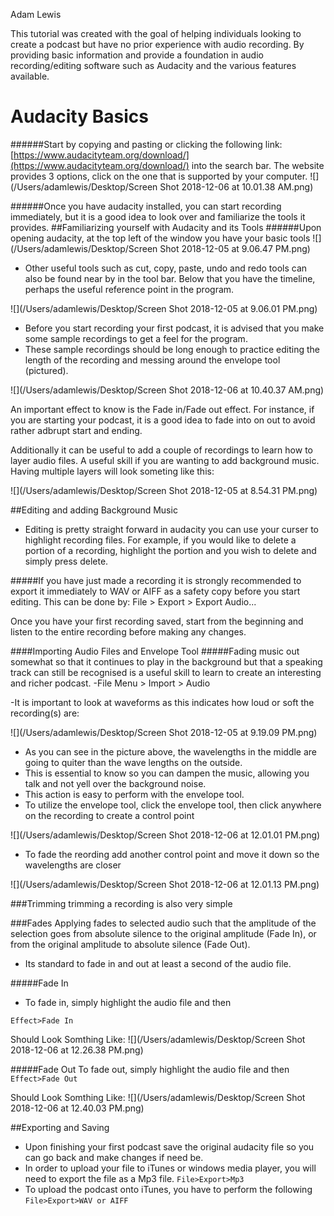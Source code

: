 Adam Lewis

This tutorial was created with the goal of helping individuals looking to create a podcast but have no prior experience with audio recording. By providing basic information and provide a foundation in audio recording/editing software such as Audacity and the various features available.

# Audacity Basics
######Start by copying and pasting or clicking the following link:[https://www.audacityteam.org/download/](https://www.audacityteam.org/download/) into the search bar. The website provides 3 options, click on the one that is supported by your computer.
![](/Users/adamlewis/Desktop/Screen Shot 2018-12-06 at 10.01.38 AM.png)

######Once you have audacity installed, you can start recording immediately, but it is a good idea to look over and familiarize the tools it provides.
##Familiarizing yourself with Audacity and its Tools
######Upon opening audacity, at the top left of the window you have your basic tools
![](/Users/adamlewis/Desktop/Screen Shot 2018-12-05 at 9.06.47 PM.png)

- Other useful tools such as cut, copy, paste, undo and redo tools can also be found near by in the tool bar.
Below that you have the timeline, perhaps the useful reference point in the program.

![](/Users/adamlewis/Desktop/Screen Shot 2018-12-05 at 9.06.01 PM.png)

- Before you start recording your first podcast, it is advised that you make some sample recordings to get a feel for the program. 
- These sample recordings should be long enough to practice editing the length of the recording and messing around the envelope tool (pictured).

![](/Users/adamlewis/Desktop/Screen Shot 2018-12-06 at 10.40.37 AM.png)

An important effect to know is the Fade in/Fade out effect. For instance, if you are starting your podcast, it is a good idea to fade into on out to avoid rather adbrupt start and ending. 

Additionally it can be useful to add a couple of recordings to learn how to layer audio files. A useful skill if you are wanting to add background music. Having multiple layers will look someting like this:

![](/Users/adamlewis/Desktop/Screen Shot 2018-12-05 at 8.54.31 PM.png)

##Editing and adding Background Music
- Editing is pretty straight forward in audacity
you can use your curser to highlight recording files. 
For example, if you would like to delete a portion of a recording, highlight the portion and you wish to delete and simply press delete.

#####If you have just made a recording it is strongly recommended to export it immediately to WAV or AIFF as a safety copy before you start editing. This can be done by:
	File > Export > Export Audio...
	
Once you have your first recording saved, start from the beginning and listen to the entire recording before making any changes.

####Importing Audio Files and Envelope Tool
#####Fading music out somewhat so that it continues to play in the background but that a speaking track can still be recognised is a useful skill to learn to create an interesting and richer podcast.
	-File Menu > Import > Audio

-It is important to look at waveforms as this indicates how loud or soft the recording(s) are:

![](/Users/adamlewis/Desktop/Screen Shot 2018-12-05 at 9.19.09 PM.png)

- As you can see in the picture above, the wavelengths in the middle are going to quiter than the wave lengths on the outside.
- This is essential to know so you can dampen the music, allowing you talk and not yell over the background noise.
- This action is easy to perform with the envelope tool.
- To utilize the envelope tool, click the envelope tool, then click anywhere on the recording to create a control point

![](/Users/adamlewis/Desktop/Screen Shot 2018-12-06 at 12.01.01 PM.png)

- To fade the reording add another control point and move it down so the wavelengths are closer

![](/Users/adamlewis/Desktop/Screen Shot 2018-12-06 at 12.01.13 PM.png)

###Trimming
trimming a recording is also very simple

###Fades
Applying fades to selected audio such that the amplitude of the selection goes from absolute silence to the original amplitude (Fade In), or from the original amplitude to absolute silence (Fade Out). 

- Its standard to fade in and out at least a second of the audio file.

#####Fade In
- To fade in, simply highlight the audio file and then

`Effect>Fade In`

Should Look Somthing Like:
![](/Users/adamlewis/Desktop/Screen Shot 2018-12-06 at 12.26.38 PM.png)

#####Fade Out
To fade out, simply highlight the audio file and then
`Effect>Fade Out`

Should Look Somthing Like:
![](/Users/adamlewis/Desktop/Screen Shot 2018-12-06 at 12.40.03 PM.png)


##Exporting and Saving 
- Upon finishing your first podcast save the original audacity file so you can go back and make changes if need be.
- In order to upload your file to iTunes or windows media player, you will need to export the file as a Mp3 file. `File>Export>Mp3`
- To upload the podcast onto iTunes, you have to perform the following
`File>Export>WAV or AIFF`
